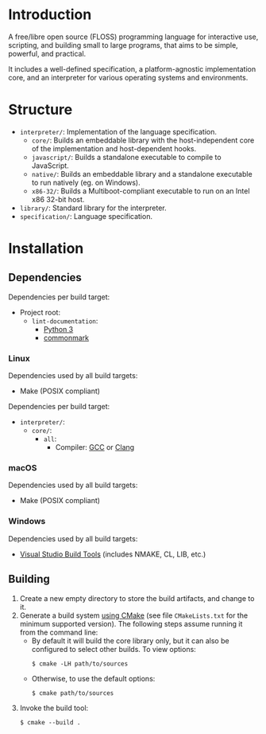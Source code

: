 # Introduction

A free/libre open source (FLOSS) programming language for interactive use, scripting, and building small to large programs, that aims to be simple, powerful, and practical.

It includes a well-defined specification, a platform-agnostic implementation core, and an interpreter for various operating systems and environments.

# Structure

- `interpreter/`: Implementation of the language specification.
  - `core/`: Builds an embeddable library with the host-independent core of the implementation and host-dependent hooks.
  - `javascript/`: Builds a standalone executable to compile to JavaScript.
  - `native/`: Builds an embeddable library and a standalone executable to run natively (eg. on Windows).
  - `x86-32/`: Builds a Multiboot-compliant executable to run on an Intel x86 32-bit host.
- `library/`: Standard library for the interpreter.
- `specification/`: Language specification.

# Installation

## Dependencies

Dependencies per build target:

- Project root:
  - `lint-documentation`:
    - [Python 3](https://www.python.org/downloads/)
    - [commonmark](https://pypi.org/project/commonmark/)

### Linux

Dependencies used by all build targets:

- Make (POSIX compliant)

Dependencies per build target:

- `interpreter/`:
  - `core/`:
    - `all`:
      - Compiler: [GCC](https://gcc.gnu.org) or [Clang](https://clang.llvm.org)

### macOS

Dependencies used by all build targets:

- Make (POSIX compliant)

### Windows

Dependencies used by all build targets:

- [Visual Studio Build Tools](https://www.visualstudio.com/thank-you-downloading-visual-studio/?sku=BuildTools) (includes NMAKE, CL, LIB, etc.)

## Building

1. Create a new empty directory to store the build artifacts, and change to it.
2. Generate a build system [using CMake](https://cmake.org/runningcmake/) (see file `CMakeLists.txt` for the minimum supported version). The following steps assume running it from the command line:
   - By default it will build the core library only, but it can also be configured to select other builds. To view options:
     ```
     $ cmake -LH path/to/sources
     ```
   - Otherwise, to use the default options:
     ```
     $ cmake path/to/sources
     ```
3. Invoke the build tool:
   ```
   $ cmake --build .
   ```
